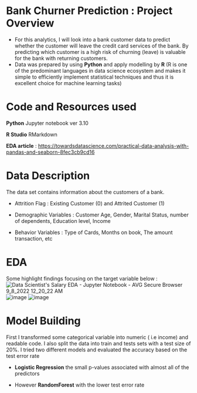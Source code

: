 # Bank Churner Prediction : Project Overview

* For this analytics, I will look into a bank customer data to predict whether the customer will leave the credit card services of the bank. By predicting which customer is a high risk of churning (leave) is valuable for the bank with returning customers.
* Data was prepared by using **Python** and apply modelling by **R** (R is one of the predominant languages in data science ecosystem and makes it simple to efficiently implement statistical techniques and thus it is excellent choice for machine learning tasks)

# Code and Resources used

**Python** Jupyter notebook ver 3.10

**R Studio** RMarkdown

**EDA article** : https://towardsdatascience.com/practical-data-analysis-with-pandas-and-seaborn-8fec3cb9cd16

# Data Description

The data set contains information about the customers of a bank. 
* Attrition Flag : Existing Customer (0) and Attrited Customer (1)

* Demographic Variables : Customer Age, Gender, Marital Status, number of dependents, Education level, Income

* Behavior Variables : Type of Cards, Months on book, The amount transaction, etc

# EDA 
Some highlight findings focusing on the target variable below :
![Data Scientist's Salary EDA - Jupyter Notebook - AVG Secure Browser 9_8_2022 12_20_22 AM](https://user-images.githubusercontent.com/99704273/188916319-c33e8ed0-f29f-43e7-8af9-4f9fdd5f15b5.png)
![image](https://user-images.githubusercontent.com/99704273/188916060-7c60d038-d40c-4411-92b0-59a3f0095229.png)
![image](https://user-images.githubusercontent.com/99704273/188916406-0afefa81-7c10-41d1-876f-03ce07f1d1f2.png)

# Model Building

First I transformed some categorical variable into numeric ( i.e income) and readable code. I also split the data into train and tests sets with a test size of 20%.
I tried two different models and evaluated the accuracy based on the test error rate

* **Logistic Regression** the small p-values associated with almost all of the predictors 

* However **RandomForest** with the lower test error rate 

